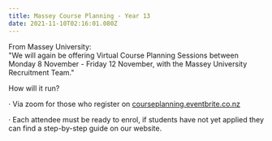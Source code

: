 ```yaml
---
title: Massey Course Planning - Year 13
date: 2021-11-10T02:16:01.080Z
---
```

From Massey University:  
"We will again be offering Virtual Course Planning Sessions between Monday 8 November - Friday 12 November, with the Massey University Recruitment Team."

How will it run?

· Via zoom for those who register on [courseplanning.eventbrite.co.nz](https://www.eventbrite.co.nz/e/massey-university-course-planning-tickets-179666105157)

· Each attendee must be ready to enrol, if students have not yet applied they can find a step-by-step guide on our website.  
